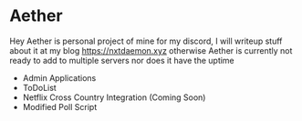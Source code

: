 # Aether

Hey Aether is personal project of mine for my discord, I will writeup stuff about it at my blog https://nxtdaemon.xyz otherwise Aether is currently not ready to add to multiple servers nor does it have the uptime

- Admin Applications
- ToDoList
- Netflix Cross Country Integration (Coming Soon)
- Modified Poll Script

